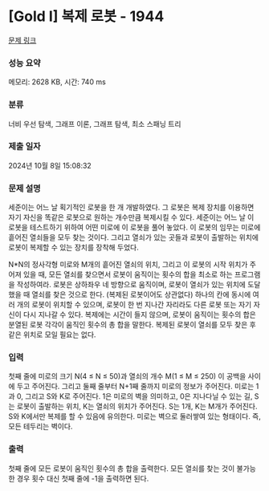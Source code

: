 # [Gold I] 복제 로봇 - 1944 

[문제 링크](https://www.acmicpc.net/problem/1944) 

### 성능 요약

메모리: 2628 KB, 시간: 740 ms

### 분류

너비 우선 탐색, 그래프 이론, 그래프 탐색, 최소 스패닝 트리

### 제출 일자

2024년 10월 8일 15:08:32

### 문제 설명

<p>세준이는 어느 날 획기적인 로봇을 한 개 개발하였다. 그 로봇은 복제 장치를 이용하면 자기 자신을 똑같은 로봇으로 원하는 개수만큼 복제시킬 수 있다. 세준이는 어느 날 이 로봇을 테스트하기 위하여 어떤 미로에 이 로봇을 풀어 놓았다. 이 로봇의 임무는 미로에 흩어진 열쇠들을 모두 찾는 것이다. 그리고 열쇠가 있는 곳들과 로봇이 출발하는 위치에 로봇이 복제할 수 있는 장치를 장착해 두었다.</p>

<p>N*N의 정사각형 미로와 M개의 흩어진 열쇠의 위치, 그리고 이 로봇의 시작 위치가 주어져 있을 때, 모든 열쇠를 찾으면서 로봇이 움직이는 횟수의 합을 최소로 하는 프로그램을 작성하여라. 로봇은 상하좌우 네 방향으로 움직이며, 로봇이 열쇠가 있는 위치에 도달했을 때 열쇠를 찾은 것으로 한다. (복제된 로봇이어도 상관없다) 하나의 칸에 동시에 여러 개의 로봇이 위치할 수 있으며, 로봇이 한 번 지나간 자리라도 다른 로봇 또는 자기 자신이 다시 지나갈 수 있다. 복제에는 시간이 들지 않으며, 로봇이 움직이는 횟수의 합은 분열된 로봇 각각이 움직인 횟수의 총 합을 말한다. 복제된 로봇이 열쇠를 모두 찾은 후 같은 위치로 모일 필요는 없다.</p>

### 입력 

 <p>첫째 줄에 미로의 크기 N(4 ≤ N ≤ 50)과 열쇠의 개수 M(1 ≤ M ≤ 250) 이 공백을 사이에 두고 주어진다. 그리고 둘째 줄부터 N+1째 줄까지 미로의 정보가 주어진다. 미로는 1과 0, 그리고 S와 K로 주어진다. 1은 미로의 벽을 의미하고, 0은 지나다닐 수 있는 길, S는 로봇이 출발하는 위치, K는 열쇠의 위치가 주어진다. S는 1개, K는 M개가 주어진다. S와 K에서만 복제를 할 수 있음에 유의한다. 미로는 벽으로 둘러쌓여 있는 형태이다. 즉, 모든 테두리는 벽이다.</p>

### 출력 

 <p>첫째 줄에 모든 로봇이 움직인 횟수의 총 합을 출력한다. 모든 열쇠를 찾는 것이 불가능한 경우 횟수 대신 첫째 줄에 -1을 출력하면 된다.</p>

